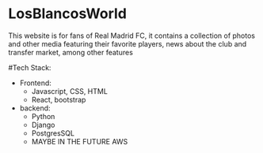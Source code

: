# LosBlancosWorld
This website is for fans of Real Madrid FC, it contains a collection of photos and other media featuring their favorite players, news about the club and transfer market, among other features

#Tech Stack:
- Frontend:
    - Javascript, CSS, HTML
    - React, bootstrap
- backend:
    - Python
    - Django
    - PostgresSQL
    - MAYBE IN THE FUTURE AWS
